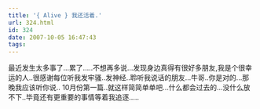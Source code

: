```yaml
---
title: '{ Alive } 我还活着.'
url: 324.html
id: 324
date: 2007-10-05 16:47:43
tags:
---
```


最近发生太多事了...累了.....不想再多说...发现身边真得有很好多朋友,我是个很幸运的人..很感谢每位听我发牢骚..发神经..聆听我说话的朋友...牛哥..你是对的...那晚我应该听你说.. 10月份第一篇..就这样简简单单吧...什么都会过去的...没什么放不下..毕竟还有更重要的事情等着我追逐.....